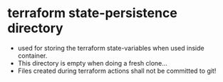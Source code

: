 terraform state-persistence directory
=====================================

- used for storing the terraform state-variables when used inside container.
- This directory is empty when doing a fresh clone...
- Files created during terraform actions shall not be committed to git!